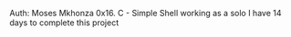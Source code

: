 Auth: Moses Mkhonza
0x16. C - Simple Shell working as a solo
I have 14 days to complete this project
